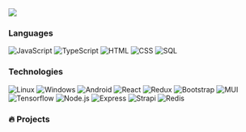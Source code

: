 

  <img align="center" src="https://raw.githubusercontent.com/Phoudthavisack/phoudthavisack/main/Stats.svg" />



### Languages

![JavaScript](https://img.shields.io/badge/-JavaScript-000?&logo=JavaScript)
![TypeScript](https://img.shields.io/badge/-TypeScript-000?&logo=TypeScript)
![HTML](https://img.shields.io/badge/-HTML-000?&logo=html5)
![CSS](https://img.shields.io/badge/-CSS-000?&logo=css3)
![SQL](https://img.shields.io/badge/-SQL-000?&logo=MySQL)


### Technologies

![Linux](https://img.shields.io/badge/-Linux-000?&logo=linux)
![Windows](https://img.shields.io/badge/-Windows-000?&logo=Windows)
![Android](https://img.shields.io/badge/-Android-000?&logo=Android)
![React](https://img.shields.io/badge/-React-000?&logo=react)
![Redux](https://img.shields.io/badge/-Redux-000?&logo=Redux)
![Bootstrap](https://img.shields.io/badge/-Bootstrap-000?&logo=Bootstrap)
![MUI](https://img.shields.io/badge/-Material%20UI-000?&logo=MUI)
![Tensorflow](https://img.shields.io/badge/-Tensorflow-000?&logo=tensorflow)
![Node.js](https://img.shields.io/badge/-Node.js-000?&logo=node.js)
![Express](https://img.shields.io/badge/-Express-000?&logo=express)
![Strapi](https://img.shields.io/badge/-Strapi-000?&logo=strapi)
![Redis](https://img.shields.io/badge/-Redis-000?&logo=Redis)


### 🔥 Projects


<div style="display:flex;gap:4px;">
	<div>
		<img src="https://raw.githubusercontent.com/Phoudthavisack/phoudthavisack/main/b52ead937e64c4f8eb96f3df52765f51.jpeg" alt=""/>
	</div>
	<div>
		<img src="https://raw.githubusercontent.com/Phoudthavisack/phoudthavisack/main/c682ad475d0cccc4e486550bb3c7fd21.jpeg" alt=""/>
	</div>
	<div>
		<img src="https://raw.githubusercontent.com/Phoudthavisack/phoudthavisack/main/9041bf6dd065548e7773a4221929077c.jpeg" alt=""/>
	</div>
</div>

